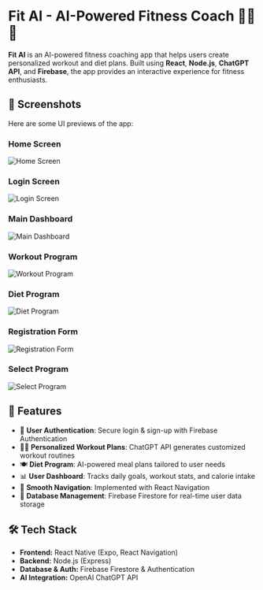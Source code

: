 # Fit AI - AI-Powered Fitness Coach 🏋️‍♂️🤖

**Fit AI** is an AI-powered fitness coaching app that helps users create personalized workout and diet plans. Built using **React**, **Node.js**, **ChatGPT API**, and **Firebase**, the app provides an interactive experience for fitness enthusiasts.

## 📸 Screenshots  
Here are some UI previews of the app:

### Home Screen  
![Home Screen](https://github.com/ercaneray/fit-ai/blob/main/images/home.jpg?raw=true)

### Login Screen  
![Login Screen](https://github.com/ercaneray/fit-ai/blob/main/images/login.jpg?raw=true)

### Main Dashboard  
![Main Dashboard](https://github.com/ercaneray/fit-ai/blob/main/images/main.jpg?raw=true)

### Workout Program  
![Workout Program](https://github.com/ercaneray/fit-ai/blob/main/images/workout.jpg?raw=true)

### Diet Program  
![Diet Program](https://github.com/ercaneray/fit-ai/blob/main/images/diet.jpg?raw=true)

### Registration Form  
![Registration Form](https://github.com/ercaneray/fit-ai/blob/main/images/form.jpg?raw=true)

### Select Program  
![Select Program](https://github.com/ercaneray/fit-ai/blob/main/images/selectProgram.jpg?raw=true)

## 🚀 Features
- 🔐 **User Authentication**: Secure login & sign-up with Firebase Authentication
- 🏋️‍♂️ **Personalized Workout Plans**: ChatGPT API generates customized workout routines
- 🍽️ **Diet Program**: AI-powered meal plans tailored to user needs
- 📊 **User Dashboard**: Tracks daily goals, workout stats, and calorie intake
- 🔄 **Smooth Navigation**: Implemented with React Navigation
- 📂 **Database Management**: Firebase Firestore for real-time user data storage

## 🛠️ Tech Stack
- **Frontend:** React Native (Expo, React Navigation)
- **Backend:** Node.js (Express)
- **Database & Auth:** Firebase Firestore & Authentication  
- **AI Integration:** OpenAI ChatGPT API
